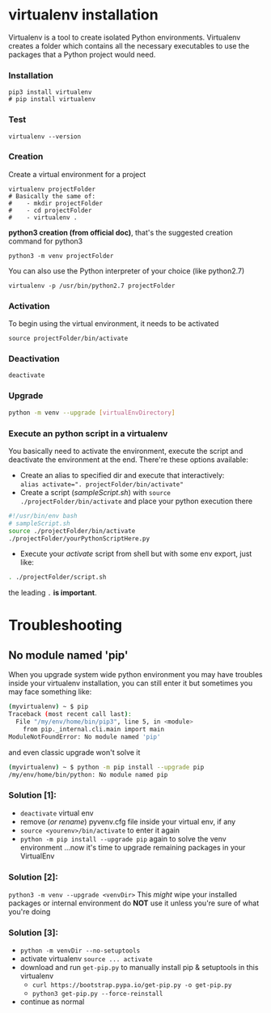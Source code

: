 # virtualenv installation
Virtualenv is a tool to create isolated Python environments. Virtualenv creates a folder which contains
all the necessary executables to use the packages that a Python project would need.
### Installation
```
pip3 install virtualenv
# pip install virtualenv
```
### Test
```
virtualenv --version
```
### Creation
Create a virtual environment for a project
```
virtualenv projectFolder
# Basically the same of:
#    - mkdir projectFolder
#    - cd projectFolder
#    - virtualenv .
```
**python3 creation (from official doc)**, that's the suggested creation command for python3
```
python3 -m venv projectFolder
```
You can also use the Python interpreter of your choice (like python2.7)
```
virtualenv -p /usr/bin/python2.7 projectFolder
```
### Activation
To begin using the virtual environment, it needs to be activated
```
source projectFolder/bin/activate
```
### Deactivation
```
deactivate
```

### Upgrade
```sh
python -m venv --upgrade [virtualEnvDirectory]
```

### Execute an python script in a virtualenv
You basically need to activate the environment, execute the script and deactivate the environment at the end.
There're these options available:
- Create an alias to specified dir and execute that interactively:  
  `alias activate=". projectFolder/bin/activate"`
- Create a script (_sampleScript.sh_) with `source ./projectFolder/bin/activate` and place your python execution there
```sh
#!/usr/bin/env bash
# sampleScript.sh
source ./projectFolder/bin/activate
./projectFolder/yourPythonScriptHere.py
```
- Execute your _activate_ script from shell but with some env export, just like:
```sh
. ./projectFolder/script.sh
```
the leading `.` **is important**.


# Troubleshooting
## No module named 'pip'
When you upgrade system wide python environment you may have troubles inside your virtualenv installation, you can still enter it but sometimes
you may face something like:
```sh
(myvirtualenv) ~ $ pip
Traceback (most recent call last):
  File "/my/env/home/bin/pip3", line 5, in <module>
    from pip._internal.cli.main import main
ModuleNotFoundError: No module named 'pip'
```
and even classic upgrade won't solve it
```sh
(myvirtualenv) ~ $ python -m pip install --upgrade pip
/my/env/home/bin/python: No module named pip
```
### **Solution [1]**:
- `deactivate` virtual env
- remove (_or rename_) pyvenv.cfg file inside your virtual env, if any
- `source <yourenv>/bin/activate` to enter it again
- `python -m pip install --upgrade pip` again to solve the venv environment
...now it's time to upgrade remaining packages in your VirtualEnv
### **Solution [2]**:
`python3 -m venv --upgrade <venvDir>`
This _might_ wipe your installed packages or internal environment do **NOT**
use it unless you're sure of what you're doing
### **Solution [3]**:
- `python -m venvDir --no-setuptools`
- activate virtualenv `source ... activate`
- download and run `get-pip.py` to manually install pip & setuptools in
this virtualenv
    - `curl https://bootstrap.pypa.io/get-pip.py -o get-pip.py`
    - `python3 get-pip.py --force-reinstall`
- continue as normal
